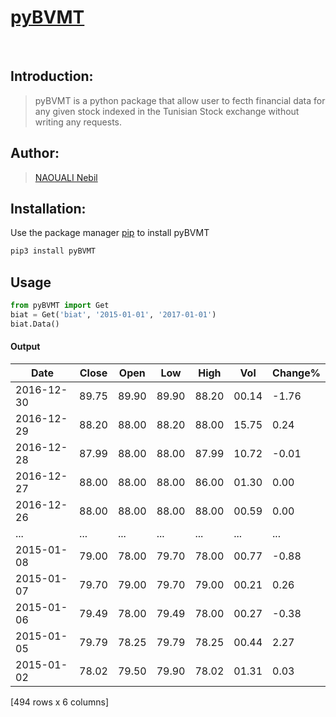 # [pyBVMT](https://pypi.org/project/pyBVMT/)
<br>

## Introduction:
> pyBVMT is a python package that allow user to fecth financial data for any given stock indexed in the Tunisian Stock exchange without writing any requests.

## Author:
> [NAOUALI Nebil](https://www.linkedin.com/in/noualinebil/)

## Installation:
Use the package manager [pip](https://pypi.org/project/bvmtapi/) to install pyBVMT
 ```bash
 pip3 install pyBVMT
 ```
## Usage
 ```python
 from pyBVMT import Get
 biat = Get('biat', '2015-01-01', '2017-01-01')
 biat.Data()
 ```
#### Output

| Date       | Close | Open   |  Low  |  High | Vol   |Change% |
| ---------- | ----- | ------ | ----- | ----- | ----- | ------ |    
| 2016-12-30 | 89.75 |  89.90 | 89.90 | 88.20 | 00.14 | -1.76  |
| 2016-12-29 | 88.20 |  88.00 | 88.20 | 88.00 | 15.75 |  0.24  |
| 2016-12-28 | 87.99 |  88.00 | 88.00 | 87.99 | 10.72 | -0.01  |
| 2016-12-27 | 88.00 |  88.00 | 88.00 | 86.00 | 01.30 |  0.00  |
| 2016-12-26 | 88.00 |  88.00 | 88.00 | 88.00 | 00.59 |  0.00  |
|     ...    |  ...  |   ...  |  ...  |  ...  |  ...  |  ...   |
| 2015-01-08 | 79.00 |  78.00 | 79.70 | 78.00 | 00.77 | -0.88  |
| 2015-01-07 | 79.70 |  79.00 | 79.70 | 79.00 | 00.21 |  0.26  |
| 2015-01-06 | 79.49 |  78.00 | 79.49 | 78.00 | 00.27 | -0.38  |
| 2015-01-05 | 79.79 |  78.25 | 79.79 | 78.25 | 00.44 |  2.27  |
| 2015-01-02 | 78.02 |  79.50 | 79.90 | 78.02 | 01.31 |  0.03  |

[494 rows x 6 columns]

